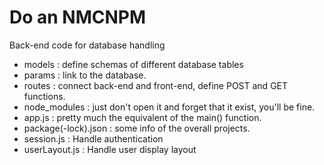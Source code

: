 ﻿# Do an NMCNPM

Back-end code for database handling

 - models : define schemas of different database tables
 - params : link to the database.
 - routes : connect back-end and front-end, define POST and GET functions.
 - node_modules : just don't open it and forget that it exist, you'll be fine.
 - app.js : pretty much the equivalent of the main() function.
 - package(-lock).json : some info of the overall projects.
 - session.js : Handle authentication
 - userLayout.js : Handle user display layout
